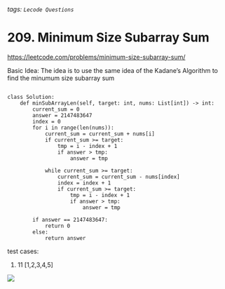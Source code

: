 ###### tags: `Lecode Questions`

# 209. Minimum Size Subarray Sum

https://leetcode.com/problems/minimum-size-subarray-sum/

Basic Idea: The idea is to use the same idea of the Kadane’s Algorithm to find the minumum size subarray sum

```python=

class Solution:
    def minSubArrayLen(self, target: int, nums: List[int]) -> int:
        current_sum = 0 
        answer = 2147483647
        index = 0 
        for i in range(len(nums)):
            current_sum = current_sum + nums[i]
            if current_sum >= target:
                tmp = i - index + 1
                if answer > tmp:
                    answer = tmp
                
            while current_sum >= target:
                current_sum = current_sum - nums[index]
                index = index + 1
                if current_sum >= target:
                    tmp = i - index + 1
                    if answer > tmp:
                        answer = tmp
                        
        if answer == 2147483647:
            return 0
        else:
            return answer

```

test cases:
1. 11  [1,2,3,4,5]


![](https://i.imgur.com/1k4hgmV.png)

